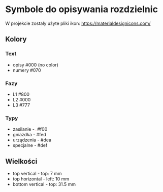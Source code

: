 # Symbole do opisywania rozdzielnic

W projekcie zostały użyte pliki ikon: https://materialdesignicons.com/


## Kolory

### Text
* opisy #000 (no color)
* numery #070

### Fazy
* L1 #800
* L2 #000
* L3 #777

### Typy
* zasilanie - <img src=".github/f00.svg" width="1em" alt="#f00"/> #f00
* gniazdka - #fed
* urządzenia - #dea
* specjalne - #def

## Wielkości

* top vertical - top: 7 mm
* top horizontal - left: 10 mm
* bottom vertical - top: 31.5 mm

